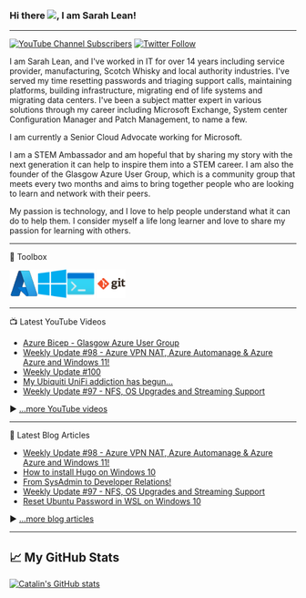 ### Hi there <img src="https://raw.githubusercontent.com/MartinHeinz/MartinHeinz/master/wave.gif" width="30px">, I am Sarah Lean!

---

[![YouTube Channel Subscribers](https://img.shields.io/youtube/channel/subscribers/UCQ8U53KvEX2JuCe48MxmV3Q?label=People%20subscribed%20to%20my%20YouTube%20channel&style=social)](https://www.youtube.com/techielass?sub_confirmation=1) [![Twitter Follow](https://img.shields.io/twitter/follow/techielass?label=Twitter%20Followers&style=social)](https://twitter.com/intent/follow?screen_name=techielass)

I am Sarah Lean, and I've worked in IT for over 14 years including service provider, manufacturing, Scotch Whisky and local authority industries. I've served my time resetting passwords and triaging support calls, maintaining platforms, building infrastructure, migrating end of life systems and migrating data centers. I've been a subject matter expert in various solutions through my career including Microsoft Exchange, System center Configuration Manager and Patch Management, to name a few.

I am currently a Senior Cloud Advocate working for Microsoft.

I am a STEM Ambassador and am hopeful that by sharing my story with the next generation it can help to inspire them into a STEM career. I am also the founder of the Glasgow Azure User Group, which is a community group that meets every two months and aims to bring together people who are looking to learn and network with their peers.

My passion is technology, and I love to help people understand what it can do to help them. I consider myself a life long learner and love to share my passion for learning with others.

---

🧰 Toolbox

<img src="https://github.com/weeyin83/weeyin83/blob/main/icons/azure.jpg" alt="Azure" width="50" height="50"/><img src="https://github.com/weeyin83/weeyin83/blob/main/icons/windows-logo.png" alt="Microsoft Windows" width="50" height="50"/><img src="https://github.com/weeyin83/weeyin83/blob/main/icons/powershell.svg" alt="PowerShell" width="50" height="50"/> <img src="https://github.com/devicons/devicon/blob/master/icons/git/git-original-wordmark.svg" alt="Git" width="50" height="50"/>

---
📺 Latest YouTube Videos
<!-- YOUTUBE-VIDEOS-LIST:START -->
- [Azure Bicep - Glasgow Azure User Group](https://www.youtube.com/watch?v=UQcDqV2DBbc)
- [Weekly Update #98 - Azure VPN NAT, Azure Automanage & Azure Azure and Windows 11!](https://www.youtube.com/watch?v=9OPuLC_vPp0)
- [Weekly Update #100](https://www.youtube.com/watch?v=XvIwigKwobw)
- [My Ubiquiti UniFi addiction has begun...](https://www.youtube.com/watch?v=9YgFaLAa2ig)
- [Weekly Update #97 -  NFS, OS Upgrades and Streaming Support](https://www.youtube.com/watch?v=iAh3wXh7Gkg)
<!-- YOUTUBE-VIDEOS-LIST:END -->

 ▶ [...more YouTube videos](https://www.youtube.com/channel/techielass?sub_confirmation=1)

---

📘 Latest Blog Articles

<!-- BLOG-POST-LIST:START -->
- [Weekly Update #98 - Azure VPN NAT, Azure Automanage & Azure Azure and Windows 11!](https://www.techielass.com/weekly-update-98/)
- [How to install Hugo on Windows 10](https://www.techielass.com/how-to-install-hugo-on-windows-10/)
- [From SysAdmin to Developer Relations!](https://www.techielass.com/from-sysadmin-to-developer-relations/)
- [Weekly Update #97 - NFS, OS Upgrades and Streaming Support](https://www.techielass.com/weekly-update-97/)
- [Reset Ubuntu Password in WSL on Windows 10](https://www.techielass.com/reset-ubuntu-password-in-wsl-on-windows-10/)
<!-- BLOG-POST-LIST:END -->

▶ [...more blog articles](https://www.techielass.com)

---

## &#x1f4c8; My GitHub Stats

[![Catalin's GitHub stats](https://github-readme-stats.vercel.app/api?username=weeyin83&theme=radical)](https://github.com/anuraghazra/github-readme-stats)
